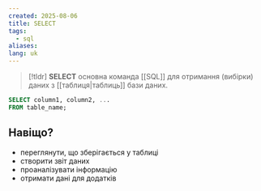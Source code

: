 ```yaml
---
created: 2025-08-06
title: SELECT
tags:
  - sql
aliases: 
lang: uk
---
```


> [!tldr]
> **SELECT** основна команда [[SQL]] для отримання (вибірки) даних з [[таблиця|таблиць]] бази даних.

```sql
SELECT column1, column2, ...
FROM table_name;
```

## Навіщо?

- переглянути, що зберігається у таблиці
- створити звіт даних
- проаналізувати інформацію
- отримати дані для додатків